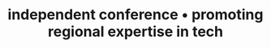 ---
title: "independent conference • promoting regional expertise in tech"
description: "heapcon is a regional tech conference for software engineers and tech businesses"
ogpng: "og-com.png"
---